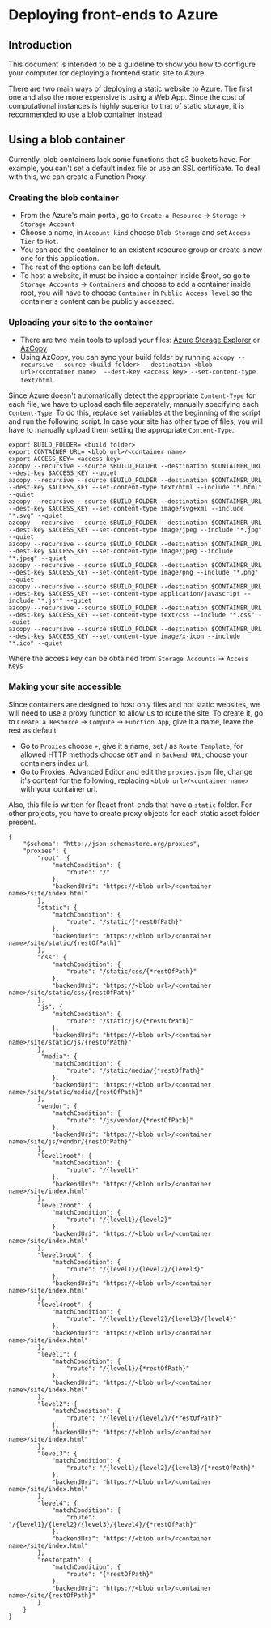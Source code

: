 # Deploying front-ends to Azure

## Introduction

This document is intended to be a guideline to show you how to configure your computer for deploying a frontend static site to Azure.

There are two main ways of deploying a static website to Azure. The first one and also the more expensive is using a Web App.
Since the cost of computational instances is highly superior to that of static storage, it is recommended to use a blob container instead.

## Using a blob container

Currently, blob containers lack some functions that s3 buckets have. For example, you can't set a default index file or use an SSL certificate. To deal with this, we can create a Function Proxy.

### Creating the blob container

* From the Azure's main portal, go to `Create a Resource` -> `Storage` -> `Storage Account`
* Choose a name, in `Account kind` choose `Blob Storage` and set `Access Tier` to `Hot`.
* You can add the container to an existent resource group or create a new one for this application.
* The rest of the options can be left default.
* To host a website, it must be inside a container inside $root, so go to `Storage Accounts` -> `Containers` and choose to add a container inside root, you will have to choose `Container` in `Public Access level` so the container's content can be publicly accessed.

### Uploading your site to the container
* There are two main tools to upload your files: [Azure Storage Explorer](https://azure.microsoft.com/en-us/features/storage-explorer/) or [AzCopy](https://docs.microsoft.com/en-us/azure/storage/common/storage-use-azcopy-linux)
* Using AzCopy, you can sync your build folder by running `azcopy --recursive --source <build folder> --destination <blob url>/<container name>  --dest-key <access key> --set-content-type text/html`.

Since Azure doesn't automatically detect the appropriate `Content-Type` for each file, we have to upload each file separately, manually specifying each `Content-Type`. To do this, replace set variables at the beginning of the script and run the following script. In case your site has other type of files, you will have to manually upload them setting the appropriate `Content-Type`.

```
export BUILD_FOLDER= <build folder>
export CONTAINER_URL= <blob url>/<container name>
export ACCESS_KEY= <access key>
azcopy --recursive --source $BUILD_FOLDER --destination $CONTAINER_URL  --dest-key $ACCESS_KEY --quiet
azcopy --recursive --source $BUILD_FOLDER --destination $CONTAINER_URL  --dest-key $ACCESS_KEY --set-content-type text/html --include "*.html" --quiet
azcopy --recursive --source $BUILD_FOLDER --destination $CONTAINER_URL  --dest-key $ACCESS_KEY --set-content-type image/svg+xml --include "*.svg" --quiet
azcopy --recursive --source $BUILD_FOLDER --destination $CONTAINER_URL  --dest-key $ACCESS_KEY --set-content-type image/jpeg --include "*.jpg" --quiet
azcopy --recursive --source $BUILD_FOLDER --destination $CONTAINER_URL  --dest-key $ACCESS_KEY --set-content-type image/jpeg --include "*.jpeg" --quiet
azcopy --recursive --source $BUILD_FOLDER --destination $CONTAINER_URL  --dest-key $ACCESS_KEY --set-content-type image/png --include "*.png" --quiet
azcopy --recursive --source $BUILD_FOLDER --destination $CONTAINER_URL  --dest-key $ACCESS_KEY --set-content-type application/javascript --include "*.js*" --quiet
azcopy --recursive --source $BUILD_FOLDER --destination $CONTAINER_URL  --dest-key $ACCESS_KEY --set-content-type text/css --include "*.css" --quiet
azcopy --recursive --source $BUILD_FOLDER --destination $CONTAINER_URL  --dest-key $ACCESS_KEY --set-content-type image/x-icon --include "*.ico" --quiet
```

Where the access key can be obtained from `Storage Accounts` -> `Access Keys`

### Making your site accessible
Since containers are designed to host only files and not static websites, we will need to use a proxy function to allow us to route the site.
To create it, go to `Create a Resource` -> `Compute` -> `Function App`, give it a name,   leave the rest as default
* Go to `Proxies` choose `+`, give it a name, set / as `Route Template`, for allowed HTTP methods choose `GET` and in `Backend URL`, choose your containers index url.
* Go to Proxies, Advanced Editor and edit the `proxies.json` file, change it's content for the following, replacing `<blob url>/<container name>` with your container url.

Also, this file is written for React front-ends that have a `static` folder. For other projects, you have to create proxy objects for each static asset folder present.

```
{
    "$schema": "http://json.schemastore.org/proxies",
    "proxies": {
        "root": {
            "matchCondition": {
                "route": "/"
            },
            "backendUri": "https://<blob url>/<container name>/site/index.html"
        },
        "static": {
            "matchCondition": {
                "route": "/static/{*restOfPath}"
            },
            "backendUri": "https://<blob url>/<container name>/site/static/{restOfPath}"
        },
        "css": {
            "matchCondition": {
                "route": "/static/css/{*restOfPath}"
            },
            "backendUri": "https://<blob url>/<container name>/site/static/css/{restOfPath}"
        },
        "js": {
            "matchCondition": {
                "route": "/static/js/{*restOfPath}"
            },
            "backendUri": "https://<blob url>/<container name>/site/static/js/{restOfPath}"
        },
         "media": {
            "matchCondition": {
                "route": "/static/media/{*restOfPath}"
            },
            "backendUri": "https://<blob url>/<container name>/site/static/media/{restOfPath}"
        },
        "vendor": {
            "matchCondition": {
                "route": "/js/vendor/{*restOfPath}"
            },
            "backendUri": "https://<blob url>/<container name>/site/js/vendor/{restOfPath}"
        },
        "level1root": {
            "matchCondition": {
                "route": "/{level1}"
            },
            "backendUri": "https://<blob url>/<container name>/site/index.html"
        },
        "level2root": {
            "matchCondition": {
                "route": "/{level1}/{level2}"
            },
            "backendUri": "https://<blob url>/<container name>/site/index.html"
        },
        "level3root": {
            "matchCondition": {
                "route": "/{level1}/{level2}/{level3}"
            },
            "backendUri": "https://<blob url>/<container name>/site/index.html"
        },
        "level4root": {
            "matchCondition": {
                "route": "/{level1}/{level2}/{level3}/{level4}"
            },
            "backendUri": "https://<blob url>/<container name>/site/index.html"
        },
        "level1": {
            "matchCondition": {
                "route": "/{level1}/{*restOfPath}"
            },
            "backendUri": "https://<blob url>/<container name>/site/index.html"
        },
        "level2": {
            "matchCondition": {
                "route": "/{level1}/{level2}/{*restOfPath}"
            },
            "backendUri": "https://<blob url>/<container name>/site/index.html"
        },
        "level3": {
            "matchCondition": {
                "route": "/{level1}/{level2}/{level3}/{*restOfPath}"
            },
            "backendUri": "https://<blob url>/<container name>/site/index.html"
        },
        "level4": {
            "matchCondition": {
                "route": "/{level1}/{level2}/{level3}/{level4}/{*restOfPath}"
            },
            "backendUri": "https://<blob url>/<container name>/site/index.html"
        },
        "restofpath": {
            "matchCondition": {
                "route": "{*restOfPath}"
            },
            "backendUri": "https://<blob url>/<container name>/site/{restOfPath}"
        }
    }
}
```
